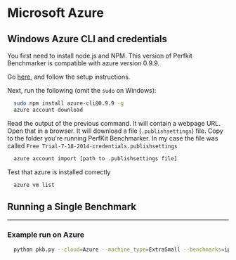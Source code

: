 # Microsoft Azure

## Windows Azure CLI and credentials
You first need to install node.js and NPM.
This version of Perfkit Benchmarker is compatible with azure version 0.9.9.

Go [here](https://nodejs.org/download/), and follow the setup instructions.

Next, run the following (omit the `sudo` on Windows):

```bash
  sudo npm install azure-cli@0.9.9 -g
  azure account download
```

Read the output of the previous command. It will contain a webpage URL. Open that in a browser. It will download
a file (`.publishsettings`) file. Copy to the folder you're running PerfKit Benchmarker. In my case the file was called
`Free Trial-7-18-2014-credentials.publishsettings`

```bash
  azure account import [path to .publishsettings file]
```

Test that azure is installed correctly
```bash
  azure vm list
```

## Running a Single Benchmark
---

### Example run on Azure
```bash
  python pkb.py --cloud=Azure --machine_type=ExtraSmall --benchmarks=iperf
```
